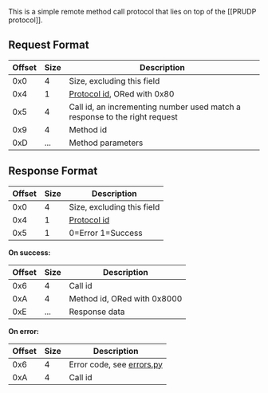 This is a simple remote method call protocol that lies on top of the [[PRUDP protocol]].

## Request Format
| Offset | Size | Description |
| --- | --- | --- |
| 0x0 | 4 | Size, excluding this field |
| 0x4 | 1 | [Protocol id](NEX-Protocols), ORed with 0x80 |
| 0x5 | 4 | Call id, an incrementing number used match a response to the right request |
| 0x9 | 4 | Method id |
| 0xD | ... | Method parameters |

## Response Format
| Offset | Size | Description |
| --- | --- | --- |
| 0x0 | 4 | Size, excluding this field |
| 0x4 | 1 | [Protocol id](NEX-Protocols) |
| 0x5 | 1 | 0=Error 1=Success |

**On success:**

| Offset | Size | Description |
| --- | --- | --- |
| 0x6 | 4 | Call id |
| 0xA | 4 | Method id, ORed with 0x8000 |
| 0xE | ... | Response data |

**On error:**

| Offset | Size | Description |
| --- | --- | --- |
| 0x6 | 4 | Error code, see [errors.py](https://github.com/Kinnay/NintendoClients/blob/master/nintendo/nex/errors.py) |
| 0xA | 4 | Call id |
